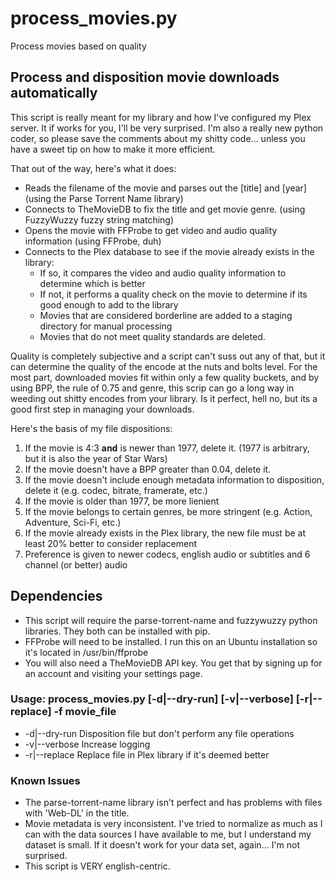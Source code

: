 # process_movies.py
Process movies based on quality

## Process and disposition movie downloads automatically
This script is really meant for my library and how I've configured my Plex server. It if works for you, I'll be very surprised. I'm also a really new python coder, so please save the comments about my shitty code... unless you have a sweet tip on how to make it more efficient. 

That out of the way, here's what it does:
  * Reads the filename of the movie and parses out the [title] and [year] (using the Parse Torrent Name library)
  * Connects to TheMovieDB to fix the title and get movie genre. (using FuzzyWuzzy fuzzy string matching)
  * Opens the movie with FFProbe to get video and audio quality information (using FFProbe, duh)
  * Connects to the Plex database to see if the movie already exists in the library:
  	* If so, it compares the video and audio quality information to determine which is better
    * If not, it performs a quality check on the movie to determine if its good enough to add to the library
    * Movies that are considered borderline are added to a staging directory for manual processing
    * Movies that do not meet quality standards are deleted.

Quality is completely subjective and a script can't suss out any of that, but it can determine the quality of the encode at the nuts and bolts level. For the most part, downloaded movies fit within only a few quality buckets, and by using BPP, the rule of 0.75 and genre, this scrip can go a long way in weeding out shitty encodes from your library. Is it perfect, hell no, but its a good first step in managing your downloads.

Here's the basis of my file dispositions:
1. If the movie is 4:3 __and__ is newer than 1977, delete it. (1977 is arbitrary, but it is also the year of Star Wars)
2. If the movie doesn't have a BPP greater than 0.04, delete it.
3. If the movie doesn't include enough metadata information to disposition, delete it (e.g. codec, bitrate, framerate, etc.)
4. If the movie is older than 1977, be more lienient
5. If the movie belongs to certain genres, be more stringent (e.g. Action, Adventure, Sci-Fi, etc.)
6. If the movie already exists in the Plex library, the new file must be at least 20% better to consider replacement
7. Preference is given to newer codecs, english audio or subtitles and 6 channel (or better) audio 

## Dependencies
* This script will require the parse-torrent-name and fuzzywuzzy python libraries. They both can be installed with pip. 
* FFProbe will need to be installed. I run this on an Ubuntu installation so it's located in /usr/bin/ffprobe
* You will also need a TheMovieDB API key. You get that by signing up for an account and visiting your settings page.

### Usage: process_movies.py [-d|--dry-run] [-v|--verbose] [-r|--replace] -f movie_file
* -d|--dry-run    Disposition file but don't perform any file operations
* -v|--verbose    Increase logging
* -r|--replace    Replace file in Plex library if it's deemed better
 
### Known Issues
* The parse-torrent-name library isn't perfect and has problems with files with 'Web-DL' in the title.
* Movie metadata is very inconsistent. I've tried to normalize as much as I can with the data sources I have available to me, but I understand my dataset is small. If it doesn't work for your data set, again... I'm not surprised.
* This script is VERY english-centric.

